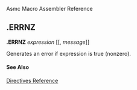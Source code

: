 Asmc Macro Assembler Reference

## .ERRNZ

**.ERRNZ** _expression_ [[, _message_]]

Generates an error if expression is true (nonzero).

#### See Also

[Directives Reference](readme.md)
